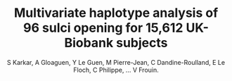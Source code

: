---
author: S Karkar, A Gloaguen, Y Le Guen, M Pierre-Jean, C Dandine-Roulland, E Le Floch, C Philippe, ... V Frouin.
title: Multivariate haplotype analysis of 96 sulci opening for 15,612 UK-Biobank subjects
year: 2019
type: inproceedings
url: hal-cea.archives-ouvertes.fr/cea-02016827
booktitle: ISBI 2019 - Proceedings of the IEEE International Symposium on Biomedical Imaging
team: yes
---